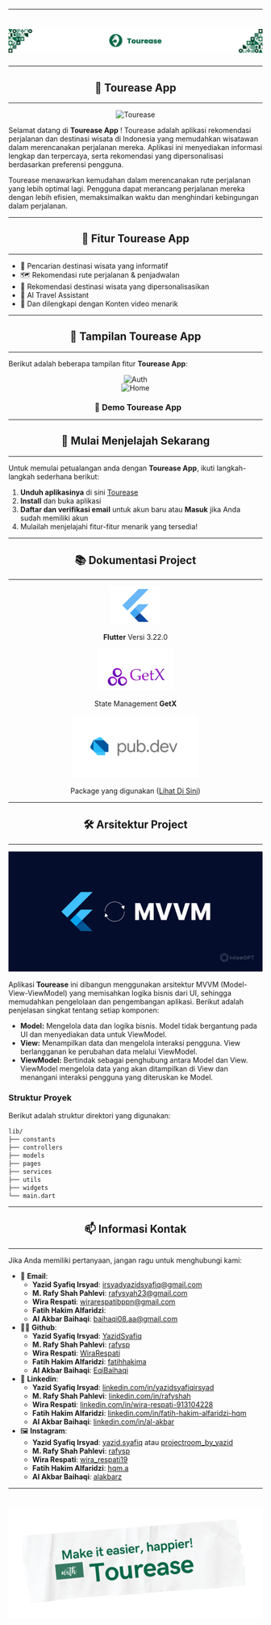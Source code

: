 
---

# <div style="text-align: center;"><img src="assets/readme/title.png" alt="Title"></div>

---

## <div style="text-align: center;"> 📱 Tourease App </div>

---

<div style="text-align: center;"><img src="assets/readme/mockup_1.png" alt="Tourease"></div>


Selamat datang di **Tourease App** ! Tourease adalah aplikasi rekomendasi perjalanan dan destinasi wisata di Indonesia yang memudahkan wisatawan dalam merencanakan perjalanan mereka. Aplikasi ini menyediakan informasi lengkap dan terpercaya, serta rekomendasi yang dipersonalisasi berdasarkan preferensi pengguna.

Tourease menawarkan kemudahan dalam merencanakan rute perjalanan yang lebih optimal lagi. Pengguna dapat merancang perjalanan mereka dengan lebih efisien, memaksimalkan waktu dan menghindari kebingungan dalam perjalanan.


---

## <div style="text-align: center;"> 🌟 Fitur Tourease App </div>

---

- 🔎 Pencarian destinasi wisata yang informatif  
- 🗺️ Rekomendasi rute perjalanan & penjadwalan  
- 🌄 Rekomendasi destinasi wisata yang dipersonalisasikan  
- 🤖 AI Travel Assistant  
- 🎥 Dan dilengkapi dengan Konten video menarik

---

## <div style="text-align: center;"> 📸 Tampilan Tourease App </div>

---

Berikut adalah beberapa tampilan fitur **Tourease App**:  

<div style="text-align: center;"><img src="assets/readme/mockup_auth.png" alt="Auth"></div>
<div style="text-align: center;"><img src="assets/readme/mockup_home.png" alt="Home"></div>

<div style="text-align: center; margin-top: 20px;">
  <a href="https://drive.google.com/file/d/1aZz7WdXX_Mz4w8pjqoh5_6rzw5BNkQ6V/view?usp=drive_link" target="_blank" style="text-decoration: none;">
    <span style="font-size: 16px; font-weight: bold; vertical-align: middle; margin-left: 10px;">🎥 Demo Tourease App</span>
  </a>
</div>

---

## <div style="text-align: center;"> 🚀 Mulai Menjelajah Sekarang </div>

---

Untuk memulai petualangan anda dengan **Tourease App**, ikuti langkah-langkah sederhana berikut:

1. **Unduh aplikasinya** di sini [Tourease](https://drive.google.com/file/d/1-ICDpYXLpQMHDoePPusx0xViGu55_Ssf/view?usp=drive_link) 
2. **Install** dan buka aplikasi
3. **Daftar dan verifikasi email** untuk akun baru atau **Masuk** jika Anda sudah memiliki akun
4. Mulailah menjelajahi fitur-fitur menarik yang tersedia!

---

## <div style="text-align: center;"> 📚 Dokumentasi Project </div>

---

<div style="text-align: center;"><img src="assets/readme/Flutter.png" alt="Flutter Icon" width="100"><p><strong>Flutter</strong> Versi 3.22.0</p></div>

<div style="text-align: center;"><img src="assets/readme/GetX.png" alt="GetX Icon" width="150"><p>State Management <strong>GetX</strong></p></div>

<div style="text-align: center;"><img src="assets/readme/pub-dev.png" alt="pub.dev Icon" width="250"><p>Package yang digunakan (<a href="https://github.com/Capstone-Project-Sustain-Tour-Group-3/Tourease/blob/main/pubspec.yaml">Lihat Di Sini</a>)</p></div>

---

## <div style="text-align: center;"> 🛠️ Arsitektur Project </div>

---

<div style="text-align: center;"><img src="assets/readme/mvvm.jpg" alt="MVVM"></div>

Aplikasi **Tourease** ini dibangun menggunakan arsitektur MVVM (Model-View-ViewModel) yang memisahkan logika bisnis dari UI, sehingga memudahkan pengelolaan dan pengembangan aplikasi. Berikut adalah penjelasan singkat tentang setiap komponen:

- **Model:** Mengelola data dan logika bisnis. Model tidak bergantung pada UI dan menyediakan data untuk ViewModel.
- **View:** Menampilkan data dan mengelola interaksi pengguna. View berlangganan ke perubahan data melalui ViewModel.
- **ViewModel:** Bertindak sebagai penghubung antara Model dan View. ViewModel mengelola data yang akan ditampilkan di View dan menangani interaksi pengguna yang diteruskan ke Model.

### Struktur Proyek

Berikut adalah struktur direktori yang digunakan:

```
lib/
├── constants
├── controllers
├── models
├── pages
├── services
├── utils
├── widgets
└── main.dart
```

---

## <div style="text-align: center;"> 📫 Informasi Kontak </div>

---

Jika Anda memiliki pertanyaan, jangan ragu untuk menghubungi kami:

- 📧 **Email**:
  - **Yazid Syafiq Irsyad**: irsyadyazidsyafiq@gmail.com
  - **M. Rafy Shah Pahlevi**: rafysyah23@gmail.com
  - **Wira Respati**: wirarespatibppn@gmail.com
  - **Fatih Hakim Alfaridzi**:
  - **Al Akbar Baihaqi**: baihaqi08.aa@gmail.com
- 🧑‍💻 **Github**: 
  - **Yazid Syafiq Irsyad**: [YazidSyafiq](https://github.com/YazidSyafiq)
  - **M. Rafy Shah Pahlevi**: [rafysp](https://github.com/rafysp)
  - **Wira Respati**: [WiraRespati](https://github.com/WiraRespati)
  - **Fatih Hakim Alfaridzi**: [fatihhakima](https://github.com/fatihhakima)
  - **Al Akbar Baihaqi**: [EqiBaihaqi](https://github.com/EqiBaihaqi)
- 📌 **Linkedin**: 
  - **Yazid Syafiq Irsyad**: [linkedin.com/in/yazidsyafiqirsyad](https://www.linkedin.com/in/yazid-syafiq-irsyad/)
  - **M. Rafy Shah Pahlevi**: [linkedin.com/in/rafyshah](https://www.linkedin.com/in/rafyshah/)
  - **Wira Respati**: [linkedin.com/in/wira-respati-913104228](https://www.linkedin.com/in/wira-respati-913104228/)
  - **Fatih Hakim Alfaridzi**: [linkedin.com/in/fatih-hakim-alfaridzi-hqm](https://www.linkedin.com/in/fatih-hakim-alfaridzi-hqm/)
  - **Al Akbar Baihaqi**: [linkedin.com/in/al-akbar](https://www.linkedin.com/in/al-akbar/)
- 🖼️ **Instagram**: 
  - **Yazid Syafiq Irsyad**: [yazid.syafiq](https://www.instagram.com/yazid.syafiq/) atau [projectroom_by_yazid](https://www.instagram.com/projectroom_by_yazid/)
  - **M. Rafy Shah Pahlevi**: [rafysp](https://www.instagram.com/rafysp/)
  - **Wira Respati**: [wira_respati19](https://www.instagram.com/wira_respati19)
  - **Fatih Hakim Alfaridzi**: [hqm.a](https://www.instagram.com/hqm.a)
  - **Al Akbar Baihaqi**: [alakbarz](https://www.instagram.com/alakbarz)


---

# <div style="text-align: center;"><img src="assets/readme/make_it.png" alt="Title"></div>


